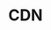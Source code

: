 # CDN

<a target="_blank" href="https://github-readme-medium-recent-article.vercel.app/medium/@imantumorang/0">
